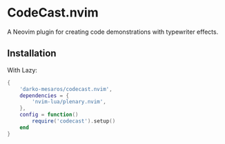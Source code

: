 # CodeCast.nvim

A Neovim plugin for creating code demonstrations with typewriter effects.

## Installation

With Lazy:
```lua
{
    'darko-mesaros/codecast.nvim',
    dependencies = {
        'nvim-lua/plenary.nvim',
    },
    config = function()
        require('codecast').setup()
    end
}

